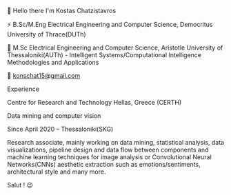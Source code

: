 🙂 Hello there I'm Kostas Chatzistavros

⚡ B.Sc/M.Eng Electrical Engineering and Computer Science, Democritus University of Thrace(DUTh)

🔭 M.Sc Electrical Engineering and Computer Science, Aristotle University of Thessaloniki(AUTh) - Intelligent Systems/Computational Intelligence Methodologies and Applications

📧 konschat15@gmail.com

Experience

Centre for Research and Technology Hellas, Greece (CERTH)

Data mining and computer vision

Since April 2020 – Thessaloniki(SKG)

Research associate, mainly working on data mining, statistical analysis, data visualizations, pipeline design and data flow between components and machine learning techniques for image analysis or Convolutional Neural Networks(CNNs) aesthetic extraction such as emotions/sentiments, architectural style and many more.

Salut ! 😉

